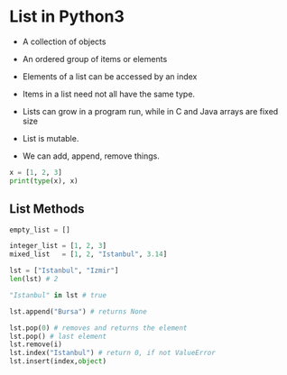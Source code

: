 # List in Python3

- A collection of objects
- An ordered group of items or elements
- Elements of a list can be accessed by an index
- Items in a list need not all have the same type.
- Lists can grow in a program run, while in C and Java arrays are fixed size

- List is mutable.
- We can add, append, remove things.

```python
x = [1, 2, 3]
print(type(x), x)
```


## List Methods

```python
empty_list = []

integer_list = [1, 2, 3]
mixed_list   = [1, 2, "Istanbul", 3.14]

lst = ["Istanbul", "Izmir"]
len(lst) # 2

"Istanbul" in lst # true

lst.append("Bursa") # returns None

lst.pop(0) # removes and returns the element
lst.pop() # last element
lst.remove(i)
lst.index("Istanbul") # return 0, if not ValueError
lst.insert(index,object)
```
